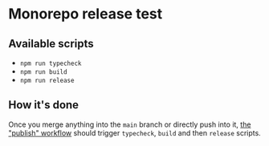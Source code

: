 # Monorepo release test

## Available scripts

- `npm run typecheck`
- `npm run build`
- `npm run release`

## How it's done

Once you merge anything into the `main` branch or directly push into it, [the "publish" workflow](/.github/workflows/publish.yml) should trigger `typecheck`, `build` and then `release` scripts.
